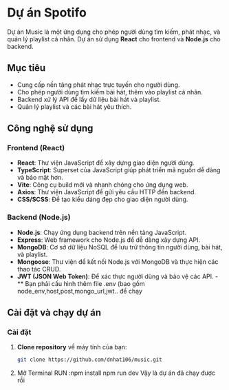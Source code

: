 # Dự án Spotifo

Dự án Music là một ứng dụng cho phép người dùng tìm kiếm, phát nhạc, và quản lý playlist cá nhân. Dự án sử dụng **React** cho frontend và **Node.js** cho backend.

## Mục tiêu

- Cung cấp nền tảng phát nhạc trực tuyến cho người dùng.
- Cho phép người dùng tìm kiếm bài hát, thêm vào playlist cá nhân.
- Backend xử lý API để lấy dữ liệu bài hát và playlist.
- Quản lý playlist và các bài hát yêu thích.
  
## Công nghệ sử dụng

### Frontend (React)

- **React**: Thư viện JavaScript để xây dựng giao diện người dùng.
- **TypeScript**: Superset của JavaScript giúp phát triển mã nguồn dễ dàng và bảo mật hơn.
- **Vite**: Công cụ build mới và nhanh chóng cho ứng dụng web.
- **Axios**: Thư viện JavaScript để gửi yêu cầu HTTP đến backend.
- **CSS/SCSS**: Để tạo kiểu dáng đẹp cho giao diện người dùng.

### Backend (Node.js)

- **Node.js**: Chạy ứng dụng backend trên nền tảng JavaScript.
- **Express**: Web framework cho Node.js để dễ dàng xây dựng API.
- **MongoDB**: Cơ sở dữ liệu NoSQL để lưu trữ thông tin người dùng, bài hát, và playlist.
- **Mongoose**: Thư viện để kết nối Node.js với MongoDB và thực hiện các thao tác CRUD.
- **JWT (JSON Web Token)**: Để xác thực người dùng và bảo vệ các API.
-** Bạn phải cấu hình thêm file .env (bao gồm node_env,host,post,mongo_url,jwt.. để chạy
## Cài đặt và chạy dự án

### Cài đặt

1. **Clone repository** về máy tính của bạn:
   ```bash
   git clone https://github.com/dnhat106/music.git
2. Mở Terminal 
RUN :npm install
npm run dev
Vậy là dự án đã chạy được rồi
